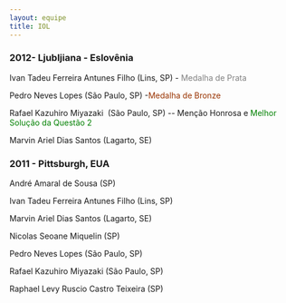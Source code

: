 ```yaml
--- 
layout: equipe
title: IOL
--- 
```


### 2012- Ljubljiana - Eslovênia
Ivan Tadeu Ferreira Antunes Filho (Lins, SP) -&nbsp;<span style="color: #808080;">Medalha de Prata</span>

Pedro Neves Lopes (São Paulo, SP) -<span style="color: #993300;">Medalha
de Bronze </span>

Rafael Kazuhiro Miyazaki  (São Paulo, SP) -- Menção Honrosa e <span
style="color: #008000;">Melhor Solução da Questão 2</span>

Marvin Ariel Dias Santos (Lagarto, SE)



### 2011 - Pittsburgh, EUA  
André Amaral de Sousa (SP)

Ivan Tadeu Ferreira Antunes Filho (Lins, SP)

Marvin Ariel Dias Santos (Lagarto, SE)

Nicolas Seoane Miquelin (SP)

Pedro Neves Lopes (São Paulo, SP)

Rafael Kazuhiro Miyazaki (São Paulo, SP)

Raphael Levy Ruscio Castro Teixeira (SP)

